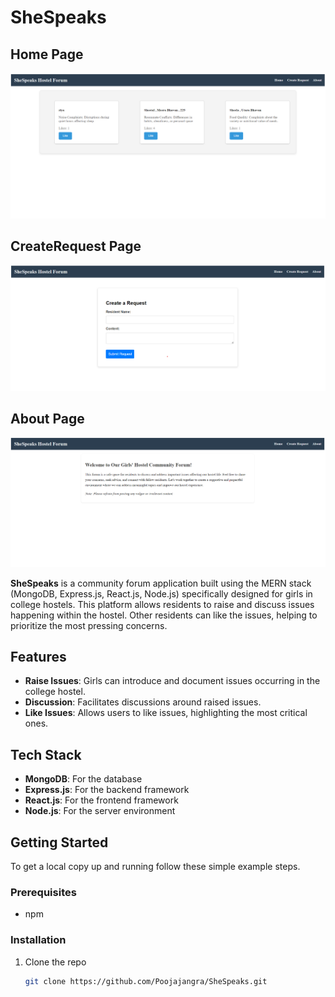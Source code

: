 # SheSpeaks

## Home Page 
![SheSpeaks Logo](https://github.com/Poojajangra/SheSpeaks/blob/main/images/Home.png)

## CreateRequest Page
![SheSpeaks Logo](https://github.com/Poojajangra/SheSpeaks/blob/main/images/createRequest.png)

## About Page
![SheSpeaks Logo](https://github.com/Poojajangra/SheSpeaks/blob/main/images/About.png)

**SheSpeaks** is a community forum application built using the MERN stack (MongoDB, Express.js, React.js, Node.js) specifically designed for girls in college hostels. This platform allows residents to raise and discuss issues happening within the hostel. Other residents can like the issues, helping to prioritize the most pressing concerns.

## Features

- **Raise Issues**: Girls can introduce and document issues occurring in the college hostel.
- **Discussion**: Facilitates discussions around raised issues.
- **Like Issues**: Allows users to like issues, highlighting the most critical ones.

## Tech Stack

- **MongoDB**: For the database
- **Express.js**: For the backend framework
- **React.js**: For the frontend framework
- **Node.js**: For the server environment

## Getting Started

To get a local copy up and running follow these simple example steps.

### Prerequisites

- npm

### Installation

1. Clone the repo

   ```sh
   git clone https://github.com/Poojajangra/SheSpeaks.git
